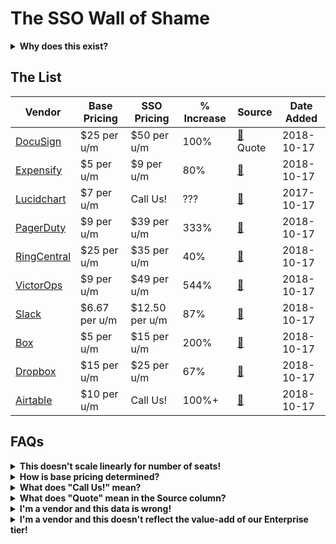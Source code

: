 # The SSO Wall of Shame

<details>
  <summary><strong>Why does this exist?</strong></summary>
  <p>Single sign-on (SSO) is a mechanism for outsourcing your website (or other product's) authentication to a third party identity provider, such as Google, Facebook, Okta, PingFederate, etc.</p>

<p>In this context, SSO refers to a SaaS or similar vendor allowing a business client to manage user accounts via their own identity provider, without having to rely on the vendor to provide strong authentication with audit logs, and with the ability to create and delete user accounts centrally, for all users, across all software in use by that org.</p>

<p>Beyond a handful of employees, this feature is critical for IT and Security teams to be able to effectively manage user accounts across dozens or hundreds of vendors, many of which don't support features like TOTP 2FA or U2F. In the event that an employee leaves the company, the IT team can immediately disable their access to all applications, rather than logging into 100 different user management portals.</p>

<p>Basically: SSO is a core security requirement for any company with more than five employees.</p>

<p>SaaS vendors appear not to have received this message, however. SSO is often only available as part of "Enterprise" pricing which assumes either a huge number of users (minimum seat count), or it's force-bundled with other "Enterprise" features which may have no value to the company using the software.</p>

<p>If companies claim to "take your security seriously", then SSO should be available either:</p>
<ol>
  <li>as a core product feature, or</li>
  <li>as an optional paid extra, for a reasonable delta, or</li>
  <li>the gap between the non-SSO tier and the SSO tier should be naturally small.</li>
</ol>

<p>Many vendors charge 2x, 3x, or 4x the base product pricing for access to SSO, which disincentivizes its use, and encourages poor security practices.</p>
</details>

## The List

Vendor | Base Pricing | SSO Pricing | % Increase | Source | Date Added
------ | ------------ | ----------- | ---------- |------ | ----------
[DocuSign](https://www.docusign.com) | $25 per u/m | $50 per u/m | 100% | [🔗](https://www.docusign.com/products-and-pricing) Quote | 2018-10-17
[Expensify](https://www.expensify.com) | $5 per u/m | $9 per u/m | 80% | [🔗](https://www.expensify.com/pricing#features) | 2018-10-17
[Lucidchart](https://www.lucidchart.com) | $7 per u/m | Call Us! | ??? | [🔗](https://www.lucidchart.com/users/registerLevel) | 2017-10-17
[PagerDuty](https://www.pagerduty.com) | $9 per u/m | $39 per u/m | 333% | [🔗](https://www.pagerduty.com/pricing/) | 2018-10-17
[RingCentral](https://www.ringcentral.com) | $25 per u/m | $35 per u/m | 40% | [🔗](https://www.ringcentral.com/office/plansandpricing.html) | 2018-10-17
[VictorOps](https://victorops.com) | $9 per u/m | $49 per u/m | 544% | [🔗](https://victorops.com/pricing) | 2018-10-17
[Slack](https://slack.com) | $6.67 per u/m | $12.50 per u/m | 87% | [🔗](https://slack.com/pricing) | 2018-10-17
[Box](https://www.box.com) | $5 per u/m | $15 per u/m | 200% | [🔗](https://www.box.com/pricing) | 2018-10-17
[Dropbox](https://www.dropbox.com) | $15 per u/m | $25 per u/m | 67% |  [🔗](https://www.dropbox.com/business/pricing) | 2018-10-17
[Airtable](https://airtable.com) | $10 per u/m | Call Us! | 100%+ | [🔗](https://airtable.com/pricing) | 2018-10-17

## FAQs

<details>
  <summary><strong>This doesn't scale linearly for number of seats!</strong></summary>
  <p>Correct. Since we don't know who's reading the page, it's easiest to just assume a team in the lowest pricing tier.</p>
</details>

<details>
  <summary><strong>How is base pricing determined?</strong></summary>
  <p>Disregard free tier pricing, as we can assume these aren't intended for long term business customer use. Probably also disregard "single person" pricing, and assume that we're looking on behalf of a team of 5, 10 or more people.</p>
</details>


<details>
  <summary><strong>What does "Call Us!" mean?</strong></summary>
<p>Many vendors do not list pricing for Enterprise-tier pricing, so to avoid calling all of them to get this data, "Call Us" may be listed as a placeholder. If you have numbers, please share them.</p>
  </details>

<details>
  <summary><strong>What does "Quote" mean in the Source column?</strong></summary>
<p>If a vendor doesn't list pricing but a user has submitted pricing based on a quote, it can be included here. If a vendor feels that their actual pricing is inaccurately reflected by this quote, feel free to let me know and I'll update the page.</p>
</details>
  
  
<details>
  <summary><strong>I'm a vendor and this data is wrong!</strong></summary>
<p>Please feel free to PR this page, or reach out at sso @ myGitHubUsername dotcom. I only want this data to be accurate.</p>
</details>
<details>
  <summary><strong>I'm a vendor and this doesn't reflect the value-add of our Enterprise tier!</strong></summary>
<p>That's the point. Decouple your security features from your value-added services, price them separately.</p>
</details>
